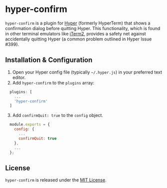 # hyper-confirm

`hyper-confirm` is a plugin for [Hyper](https://hyper.is/) (formerly HyperTerm) that shows a confirmation dialog before quitting Hyper. This functionality, which is found in other terminal emulators like [iTerm2](https://www.iterm2.com/), provides a safety net against accidentally quitting Hyper (a common problem outlined in Hyper Issue #399).

## Installation & Configuration

1. Open your Hyper config file (typically `~/.hyper.js`) in your preferred text editor.
2. Add `hyper-confirm` to the `plugins` array:
  ```javascript
    plugins: [
      ...
      'hyper-confirm'
    ]
  ```
3. Add `confirmQuit: true` to the `config` object.
  ```javascript
    module.exports = {
      config: {
        ...
        confirmQuit: true
      },
      ...
    };
  ```

## License

`hyper-confirm` is released under the [MIT License](LICENSE.md).

